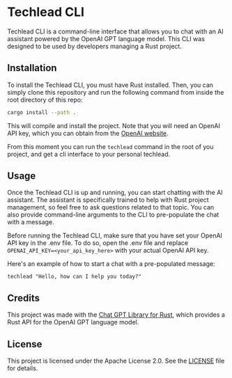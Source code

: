 # Techlead CLI
Techlead CLI is a command-line interface that allows you to chat with an AI assistant powered by the OpenAI GPT language model. This CLI was designed to be used by developers managing a Rust project.

## Installation
To install the Techlead CLI, you must have Rust installed. Then, you can simply clone this repository and run the following command from inside the root directory of this repo:

```sh
cargo install --path .
```
This will compile and install the project. Note that you will need an OpenAI API key, which you can obtain from the [OpenAI website](https://beta.openai.com/signup/).

From this moment you can run the `techlead` command in the root of you project, and get a cli interface to your personal techlead.

## Usage
Once the Techlead CLI is up and running, you can start chatting with the AI assistant. The assistant is specifically trained to help with Rust project management, so feel free to ask questions related to that topic. You can also provide command-line arguments to the CLI to pre-populate the chat with a message.

Before running the Techlead CLI, make sure that you have set your OpenAI API key in the .env file. To do so, open the .env file and replace `OPENAI_API_KEY=<your_api_key_here>` with your actual OpenAI API key.

Here's an example of how to start a chat with a pre-populated message:

```
techlead "Hello, how can I help you today?"
```

## Credits
This project was made with the [Chat GPT Library for Rust](https://github.com/BlackPhlox/chat-gpt-lib-rs), which provides a Rust API for the OpenAI GPT language model.

## License
This project is licensed under the Apache License 2.0. See the [LICENSE](LICENSE) file for details.
